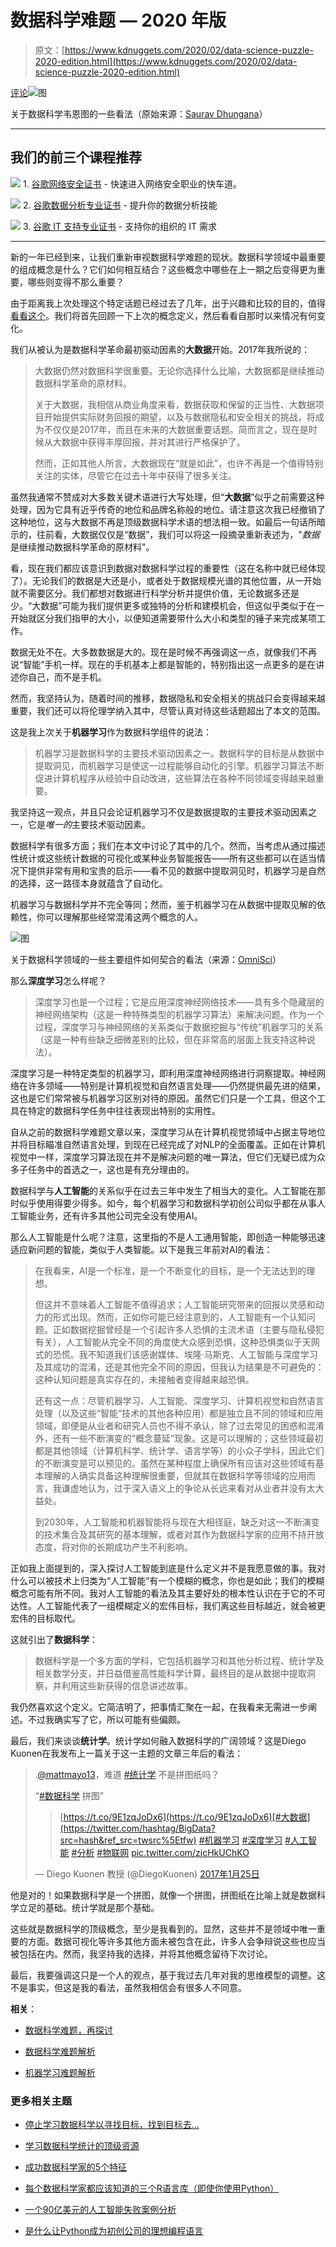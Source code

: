 # 数据科学难题 — 2020 年版

> 原文：[https://www.kdnuggets.com/2020/02/data-science-puzzle-2020-edition.html](https://www.kdnuggets.com/2020/02/data-science-puzzle-2020-edition.html)

[评论](#comments)![图](../Images/85c97df6935708eec8b53641d926a592.png)

关于数据科学韦恩图的一些看法（原始来源：[Saurav Dhungana](https://medium.com/craftdata-labs/on-building-effective-data-science-teams-4813a4b82939)）

* * *

## 我们的前三个课程推荐

![](../Images/0244c01ba9267c002ef39d4907e0b8fb.png) 1\. [谷歌网络安全证书](https://www.kdnuggets.com/google-cybersecurity) - 快速进入网络安全职业的快车道。

![](../Images/e225c49c3c91745821c8c0368bf04711.png) 2\. [谷歌数据分析专业证书](https://www.kdnuggets.com/google-data-analytics) - 提升你的数据分析技能

![](../Images/0244c01ba9267c002ef39d4907e0b8fb.png) 3\. [谷歌 IT 支持专业证书](https://www.kdnuggets.com/google-itsupport) - 支持你的组织的 IT 需求

* * *

新的一年已经到来，让我们重新审视数据科学难题的现状。数据科学领域中最重要的组成概念是什么？它们如何相互结合？这些概念中哪些在上一期之后变得更为重要，哪些则变得不那么重要？

由于距离我上次处理这个特定话题已经过去了几年，出于兴趣和比较的目的，值得[看看这个](/2017/01/data-science-puzzle-revisited.html)。我们将首先回顾一下上次的概念定义，然后看看自那时以来情况有何变化。

我们从被认为是数据科学革命最初驱动因素的**大数据**开始。2017年我所说的：

> 大数据仍然对数据科学很重要。无论你选择什么比喻，大数据都是继续推动数据科学革命的原材料。
> 
> 关于大数据，我相信从商业角度来看，数据获取和保留的正当性、大数据项目开始提供实际财务回报的期望，以及与数据隐私和安全相关的挑战，将成为不仅仅是2017年，而且在未来的大数据重要话题。简而言之，现在是时候从大数据中获得丰厚回报，并对其进行严格保护了。
> 
> 然而，正如其他人所言，大数据现在“就是如此”，也许不再是一个值得特别关注的实体，尽管它在过去十年中获得了很多关注。

虽然我通常不赞成对大多数关键术语进行大写处理，但“**大数据**”似乎之前需要这种处理，因为它具有近乎传奇的地位和品牌名称般的地位。请注意这次我已经撤销了这种地位，这与大数据不再是顶级数据科学术语的想法相一致。如最后一句话所暗示的，往前看，大数据仅仅是“数据”，我们可以将这一段摘录重新表述为，"*数据*是继续推动数据科学革命的原材料"。

看，现在我们都应该意识到数据对数据科学过程的重要性（这在名称中就已经体现了）。无论我们的数据是大还是小，或者处于数据规模光谱的其他位置，从一开始就不需要区分。我们都想对数据进行科学分析并提供价值，无论数据多还是少。“大数据”可能为我们提供更多或独特的分析和建模机会，但这似乎类似于在一开始就区分我们指甲的大小，以便知道需要带什么大小和类型的锤子来完成某项工作。

数据无处不在。大多数数据是大的。现在是时候不再强调这一点，就像我们不再说“智能”手机一样。现在的手机基本上都是智能的，特别指出这一点更多的是在讲述你自己，而不是手机。

然而，我坚持认为，随着时间的推移，数据隐私和安全相关的挑战只会变得越来越重要，我们还可以将伦理学纳入其中，尽管认真对待这些话题超出了本文的范围。

这是我上次关于**机器学习**作为数据科学组件的说法：

> 机器学习是数据科学的主要技术驱动因素之一。数据科学的目标是从数据中提取洞见，而机器学习是使这一过程能够自动化的引擎。机器学习算法不断促进计算机程序从经验中自动改进，这些算法在各种不同领域变得越来越重要。

我坚持这一观点，并且只会论证机器学习不仅是数据提取的主要技术驱动因素之一，它是*唯一的*主要技术驱动因素。

数据科学有很多方面；我们在本文中讨论了其中的几个。然而，当考虑从通过描述性统计或这些统计数据的可视化或某种业务智能报告——所有这些都可以在适当情况下提供非常有用和宝贵的启示——看不见的数据中提取洞见时，机器学习是自然的选择，这一路径本身就蕴含了自动化。

机器学习与数据科学并不完全等同；然而，鉴于机器学习在从数据中提取见解的依赖性，你可以理解那些经常混淆这两个概念的人。

![图](../Images/b5c2ab14a59b92c25bc5530e5ce4fe0e.png)

关于数据科学领域的一些主要组件如何契合的看法（来源：[OmniSci](https://www.omnisci.com/learn/resources/data-science)）

那么**深度学习**怎么样呢？

> 深度学习也是一个过程；它是应用深度神经网络技术——具有多个隐藏层的神经网络架构（这是一种特殊类型的机器学习算法）来解决问题。作为一个过程，深度学习与神经网络的关系类似于数据挖掘与“传统”机器学习的关系（这是一种有些缺乏细微差别的比较，但在非常高的层面上我支持这种说法）。

深度学习是一种特定类型的机器学习，即利用深度神经网络进行洞察提取。神经网络在许多领域——特别是计算机视觉和自然语言处理——仍然提供最先进的结果，这也是它们常常被与机器学习区别对待的原因。虽然它们只是一个工具，但这个工具在特定的数据科学任务中往往表现出特别的实用性。

自从之前的数据科学难题文章以来，深度学习从在计算机视觉领域中占据主导地位并将目标瞄准自然语言处理，到现在已经完成了对NLP的全面覆盖。正如在计算机视觉中一样，深度学习算法现在并不是解决问题的唯一算法，但它们无疑已成为众多子任务中的首选之一，这也是有充分理由的。

数据科学与**人工智能**的关系似乎在过去三年中发生了相当大的变化。人工智能在那时似乎使用得要少得多。如今，每个机器学习和数据科学初创公司似乎都在从事人工智能业务，还有许多其他公司完全没有使用AI。

那么人工智能是什么呢？注意，这里指的不是人工通用智能，即创造一种能够迅速适应新问题的智能，类似于人类智能。以下是我三年前对AI的看法：

> 在我看来，AI是一个标准，是一个不断变化的目标，是一个无法达到的理想。
> 
> 但这并不意味着人工智能不值得追求；人工智能研究带来的回报以灵感和动力的形式出现。然而，正如你可能已经注意到的，人工智能有一个认知问题。正如数据挖掘曾经是一个引起许多人恐惧的主流术语（主要与隐私侵犯有关），人工智能从完全不同的角度使大众感到恐惧，这种恐惧类似于天网式的恐慌。我不知道我们该感谢媒体、埃隆·马斯克、人工智能与深度学习及其成功的混淆，还是其他完全不同的原因，但我认为结果是不可避免的：这种认知问题是真实存在的，未接触者变得越来越恐惧。
> 
> 还有这一点：尽管机器学习、人工智能、深度学习、计算机视觉和自然语言处理（以及这些“智能”技术的其他各种应用）都是独立且不同的领域和应用领域，即便是从业者和研究人员也不得不承认，除了过去常见的困惑和混淆外，还有一些不断演变的“概念蔓延”现象。这是可以理解的；这些领域最初都是其他领域（计算机科学、统计学、语言学等）的小众子学科，因此它们的不断演变是可以预见的。虽然在某种程度上确保所有应该对这些领域有基本理解的人确实具备这种理解很重要，但就其在数据科学等领域的应用而言，我谦虚地认为，过于深入语义上的争论从长远来看对从业者并没有太大益处。
> 
> 到2030年，人工智能和机器智能将与现在大相径庭，缺乏对这一不断演变的技术集合及其研究的基本理解，或者对其作为数据科学家的应用不持开放态度，将对你的长期成功产生不利影响。

正如我上面提到的，深入探讨人工智能到底是什么定义并不是我愿意做的事。我对什么可以被技术上归类为“人工智能”有一个模糊的概念，你也是如此；我们的模糊概念可能有所不同。我对人工智能的看法及其主要好处的根本性认识在于它的不可达性。人工智能代表了一组模糊定义的宏伟目标，我们离这些目标越近，就会被更宏伟的目标取代。

这就引出了**数据科学**：

> 数据科学是一个多方面的学科，它包括机器学习和其他分析过程、统计学及相关数学分支，并日益借鉴高性能科学计算，最终目的是从数据中提取洞察，并利用这些新获得的信息讲述故事。

我仍然喜欢这个定义。它简洁明了，把事情汇聚在一起，在我看来无需进一步阐述。不过我确实写了它，所以可能有些偏颇。

最后，我们来谈谈**统计学**。统计学如何融入数据科学的广阔领域？这是Diego Kuonen在我发布上一篇关于这一主题的文章三年后的看法：

> .[@mattmayo13](https://twitter.com/mattmayo13?ref_src=twsrc%5Etfw)，难道 [#统计学](https://twitter.com/hashtag/Statistics?src=hash&ref_src=twsrc%5Etfw) 不是拼图纸吗？
> 
> “[#数据科学](https://twitter.com/hashtag/DataScience?src=hash&ref_src=twsrc%5Etfw) 拼图”
> 
> > [https://t.co/9E1zqJoDx6](https://t.co/9E1zqJoDx6)[#大数据](https://twitter.com/hashtag/BigData?src=hash&ref_src=twsrc%5Etfw) [#机器学习](https://twitter.com/hashtag/ML?src=hash&ref_src=twsrc%5Etfw) [#深度学习](https://twitter.com/hashtag/DL?src=hash&ref_src=twsrc%5Etfw) [#人工智能](https://twitter.com/hashtag/AI?src=hash&ref_src=twsrc%5Etfw) [#分析](https://twitter.com/hashtag/Analytics?src=hash&ref_src=twsrc%5Etfw) [#物联网](https://twitter.com/hashtag/IoT?src=hash&ref_src=twsrc%5Etfw) [pic.twitter.com/zjcHkUChKO](https://t.co/zjcHkUChKO)
> > 
> — Diego Kuonen 教授 (@DiegoKuonen) [2017年1月25日](https://twitter.com/DiegoKuonen/status/824255316347015169?ref_src=twsrc%5Etfw)

他是对的！如果数据科学是一个拼图，就像一个拼图，拼图纸在比喻上就是数据科学立足的基础。统计学就是那个基础。

这些就是数据科学的顶级概念，至少是我看到的。显然，这些并不是领域中唯一重要的方面。数据可视化等许多其他方面未被包含在此，许多人会争辩说这些也应当被包括在内。然而，我坚持我的选择，并将其他概念留待下次讨论。

最后，我要强调这只是一个人的观点，基于我过去几年对我的思维模型的调整。这不是事实，但这是我的看法，虽然我相信会有很多人不同意。

**相关**：

+   [数据科学难题，再探讨](/2017/01/data-science-puzzle-revisited.html)

+   [数据科学难题解析](/2016/03/data-science-puzzle-explained.html)

+   [机器学习难题解析](/2019/06/machine-learning-puzzle-explained.html)

### 更多相关主题

+   [停止学习数据科学以寻找目标，找到目标去…](https://www.kdnuggets.com/2021/12/stop-learning-data-science-find-purpose.html)

+   [学习数据科学统计的顶级资源](https://www.kdnuggets.com/2021/12/springboard-top-resources-learn-data-science-statistics.html)

+   [成功数据科学家的5个特征](https://www.kdnuggets.com/2021/12/5-characteristics-successful-data-scientist.html)

+   [每个数据科学家都应该知道的三个R语言库（即使你使用Python）](https://www.kdnuggets.com/2021/12/three-r-libraries-every-data-scientist-know-even-python.html)

+   [一个90亿美元的人工智能失败案例分析](https://www.kdnuggets.com/2021/12/9b-ai-failure-examined.html)

+   [是什么让Python成为初创公司的理想编程语言](https://www.kdnuggets.com/2021/12/makes-python-ideal-programming-language-startups.html)
